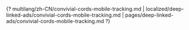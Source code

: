 {? multilang/zh-CN/convivial-cords-mobile-tracking.md | localized/deep-linked-ads/convivial-cords-mobile-tracking.md | pages/deep-linked-ads/convivial-cords-mobile-tracking.md ?}
